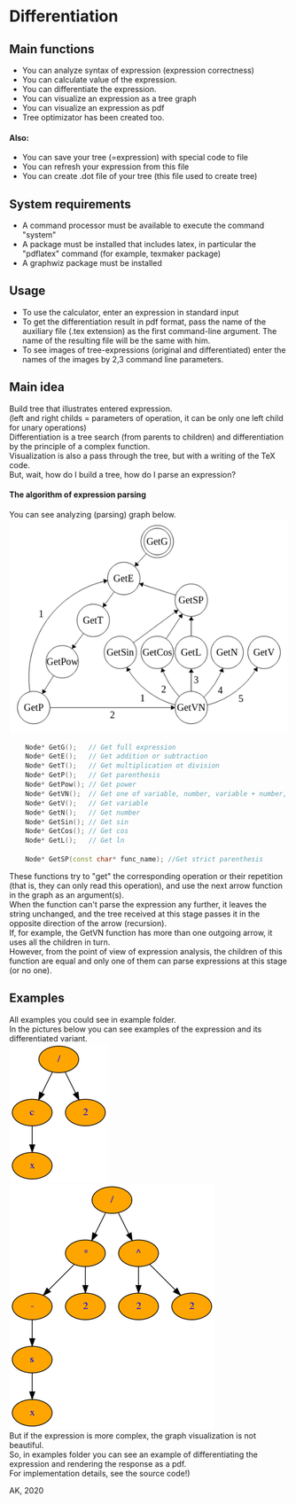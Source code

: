 # Differentiation
## Main functions
+ You can analyze syntax of expression (expression correctness)
+ You can calculate value of the expression.
+ You can differentiate the expression.
+ You can visualize an expression as a tree graph
+ You can visualize an expression as pdf
+ Tree optimizator has been created too.

#### Also:
+ You can save your tree (=expression) with special code to file
+ You can refresh your expression from this file
+ You can create .dot file of your tree (this file used to create tree)

## System requirements
+ A command processor must be available to execute the command "system"
+ A package must be installed that includes latex, in particular the "pdflatex" command (for example, texmaker package)
+ A graphwiz package must be installed

## Usage
+ To use the calculator, enter an expression in standard input
+ To get the differentiation result in pdf format, pass the name of the auxiliary file (.tex extension) as the first command-line argument. The name of the resulting file will be the same with him.
+ To see images of tree-expressions (original and differentiated) enter the names of the images by 2,3 command line parameters.

## Main idea
Build tree that illustrates entered expression.  
(left and right childs = parameters of operation, it can be only one left child for unary operations)  
Differentiation is a tree search (from parents to children) and differentiation by the principle of a complex function.  
Visualization is also a pass through the tree, but with a writing of the TeX code.  
But, wait, how do I build a tree, how do I parse an expression?  
#### The algorithm of expression parsing
You can see analyzing (parsing) graph below.  
![Logo](AnalyzerGraph.png)  
```cpp
    Node* GetG();   // Get full expression
    Node* GetE();   // Get addition or subtraction
    Node* GetT();   // Get multiplication ot division
    Node* GetP();   // Get parenthesis
    Node* GetPow(); // Get power
    Node* GetVN();  // Get one of variable, number, variable + number, sin, cos, ln
    Node* GetV();   // Get variable
    Node* GetN();   // Get number
    Node* GetSin(); // Get sin
    Node* GetCos(); // Get cos
    Node* GetL();   // Get ln

    Node* GetSP(const char* func_name); //Get strict parenthesis
```
These functions try to "get" the corresponding operation or their repetition (that is, they can only read this operation), and use the next arrow function in the graph as an argument(s).  
When the function can't parse the expression any further, it leaves the string unchanged, and the tree received at this stage passes it in the opposite direction of the arrow (recursion).  
If, for example, the GetVN function has more than one outgoing arrow, it uses all the children in turn.  
However, from the point of view of expression analysis, the children of this function are equal and only one of them can parse expressions at this stage (or no one).
## Examples  
All examples you could see in example folder.  
In the pictures below you can see examples of the expression and its differentiated variant.  
![Logo](examples/tree.png)
![Logo](examples/temp.png)  
But if the expression is more complex, the graph visualization is not beautiful.  
So, in examples folder you can see an example of differentiating the expression and rendering the response as a pdf.  
For implementation details, see the source code!)  
  
AK, 2020
